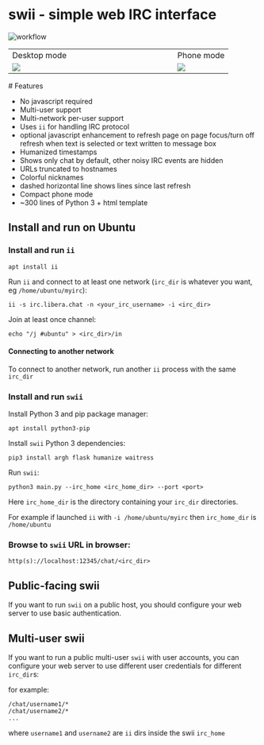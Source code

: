 # swii - simple web IRC interface

![workflow](https://github.com/dvolk/swii/actions/workflows/test_swii.yml/badge.svg)

<table>
    <tr>
        <td>Desktop mode</td>
        <td>Phone mode</td>
    </tr>
    <tr>
        <td width=75%><img src="https://i.imgur.com/uMhkNho.png"></td>
        <td width=25%><img src="https://i.imgur.com/wySOLvt.png"></td>
    </tr>
    </table>
# Features

* No javascript required
* Multi-user support
* Multi-network per-user support
* Uses `ii` for handling IRC protocol
* optional javascript enhancement to refresh page on page focus/turn off refresh when text is selected or text written to message box
* Humanized timestamps
* Shows only chat by default, other noisy IRC events are hidden
* URLs truncated to hostnames
* Colorful nicknames
* dashed horizontal line shows lines since last refresh
* Compact phone mode
* ~300 lines of Python 3 + html template

## Install and run on Ubuntu

### Install and run `ii`

    apt install ii
    
Run `ii` and connect to at least one network (`irc_dir` is whatever you want, eg `/home/ubuntu/myirc`):

    ii -s irc.libera.chat -n <your_irc_username> -i <irc_dir>

Join at least once channel:

    echo "/j #ubuntu" > <irc_dir>/in

#### Connecting to another network

To connect to another network, run another `ii` process with the same `irc_dir`

### Install and run `swii`

Install Python 3 and pip package manager:

    apt install python3-pip

Install `swii` Python 3 dependencies:

    pip3 install argh flask humanize waitress

Run `swii`:

    python3 main.py --irc_home <irc_home_dir> --port <port>

Here `irc_home_dir` is the directory containing your `irc_dir` directories. 

For example if launched `ii` with `-i /home/ubuntu/myirc` then `irc_home_dir` is `/home/ubuntu`

### Browse to `swii` URL in browser:

    http(s)://localhost:12345/chat/<irc_dir>

## Public-facing swii

If you want to run `swii` on a public host, you should configure your web server to use basic authentication.

## Multi-user swii

If you want to run a public multi-user `swii` with user accounts, you can configure your web server to use different user credentials for different `irc_dir`s:

for example:

    /chat/username1/*
    /chat/username2/*
    ...

where `username1` and `username2` are `ii` dirs inside the swii `irc_home`
